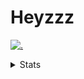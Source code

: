 # Heyzzz  

[![.](https://skillicons.dev/icons?i=js,ts,nextjs,nestjs,mongodb)](https://skillicons.dev)  

<details>
<summary>Stats</summary
<!--START_SECTION:waka-->

```txt
TypeScript   23 hrs 21 mins  █████████████████████░░░░   84.36 %
JavaScript   1 hr 58 mins    █▓░░░░░░░░░░░░░░░░░░░░░░░   07.15 %
Rust         1 hr 6 mins     █░░░░░░░░░░░░░░░░░░░░░░░░   04.03 %
JSON         35 mins         ▓░░░░░░░░░░░░░░░░░░░░░░░░   02.15 %
CSS          22 mins         ▒░░░░░░░░░░░░░░░░░░░░░░░░   01.34 %
```

<!--END_SECTION:waka-->
</details>
